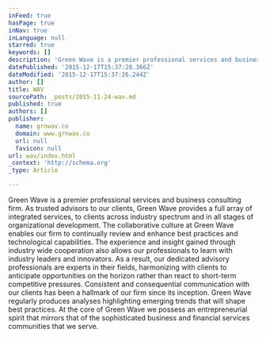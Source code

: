 ```yaml
---
inFeed: true
hasPage: true
inNav: true
inLanguage: null
starred: true
keywords: []
description: 'Green Wave is a premier professional services and business consulting firm. As trusted advisors to our clients, Green Wave provides a full array of integrated s'
datePublished: '2015-12-17T15:37:28.366Z'
dateModified: '2015-12-17T15:37:26.244Z'
author: []
title: WAV
sourcePath: _posts/2015-11-24-wav.md
published: true
authors: []
publisher:
  name: grnwav.co
  domain: www.grnwav.co
  url: null
  favicon: null
url: wav/index.html
_context: 'http://schema.org'
_type: Article

---
```

Green Wave is a premier professional services and business consulting firm. As trusted advisors to our clients, Green Wave provides a full array of integrated services, to clients across industry spectrum and in all stages of organizational development.   The collaborative culture at Green Wave enables our firm to continually review and enhance best practices and technological capabilities. The experience and insight gained through industry wide cooperation also allows our professionals to learn with industry leaders and innovators. As a result, our dedicated advisory professionals are experts in their fields, harmonizing with clients to anticipate opportunities on the horizon rather than react to short-term competitive pressures.   Consistent and consequential communication with our clients has been a hallmark of our firm since its inception. Green Wave regularly produces analyses highlighting emerging trends that will shape best practices.   At the core of Green Wave we possess an entrepreneurial spirit that mirrors that of the sophisticated business and financial services communities that we serve.